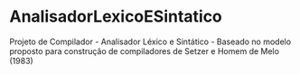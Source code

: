 # AnalisadorLexicoESintatico
Projeto de Compilador - Analisador Léxico e Sintático - Baseado no modelo proposto para construção de compiladores de Setzer e Homem de Melo (1983)
